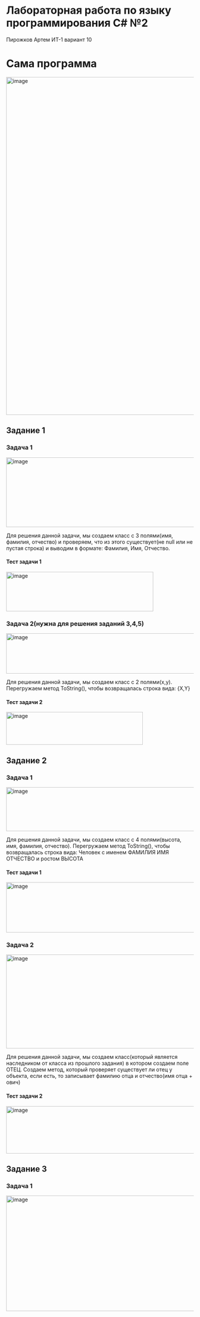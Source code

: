 # Лабораторная работа по языку программирования C# №2
Пирожков Артем ИТ-1 вариант 10

# Сама программа

<img width="753" height="907" alt="image" src="https://github.com/user-attachments/assets/1610e907-034a-45cb-b296-5a87f2871ac3" />

## Задание  1

### Задача 1

<img width="615" height="187" alt="image" src="https://github.com/user-attachments/assets/8cb38ec4-2880-4acf-9a95-deec15e86069" />

Для решения данной задачи, мы создаем класс с 3 полями(имя, фамилия, отчество) и проверяем, что из этого существует(не null или не пустая строка) и выводим в формате: Фамилия, Имя, Отчество.

#### Тест задачи 1

<img width="395" height="106" alt="image" src="https://github.com/user-attachments/assets/b2a201bd-a5ba-41c9-b73e-5e08f37414f9" />

### Задача 2(нужна для решения заданий 3,4,5)

<img width="608" height="108" alt="image" src="https://github.com/user-attachments/assets/8c8d674e-0c54-4a08-8640-831af5489ffd" />

Для решения данной задачи, мы создаем класс с 2 полями(x,y). Перегружаем метод ToString(), чтобы возвращалась строка вида: {X,Y}

#### Тест задачи 2

<img width="367" height="88" alt="image" src="https://github.com/user-attachments/assets/bc6ce013-14ee-47bf-8ec2-9f2278f39dff" />

## Задание 2

### Задача 1

<img width="608" height="118" alt="image" src="https://github.com/user-attachments/assets/33e0f0af-acd1-4cdd-80ce-a3dc06d33ac6" />

Для решения данной задачи, мы создаем класс с 4 полями(высота, имя, фамилия, отчество). Перегружаем метод ToString(), чтобы возвращалась строка вида: Человек с именем ФАМИЛИЯ ИМЯ ОТЧЕСТВО и ростом ВЫСОТА

#### Тест задачи 1

<img width="577" height="135" alt="image" src="https://github.com/user-attachments/assets/1aaef14f-83bd-4591-8fec-bc023a4bab11" />

### Задача 2

<img width="610" height="252" alt="image" src="https://github.com/user-attachments/assets/75019696-e32f-4bcb-bf1a-6523bd4f811e" />

Для решения данной задачи, мы создаем класс(который является наследником от класса из прошлого задания)  в котором создаем поле ОТЕЦ. Создаем метод, который проверяет существует ли отец у объекта, если есть, то записывает фамилию отца и отчество(имя отца + ович)

#### Тест задачи 2

<img width="739" height="127" alt="image" src="https://github.com/user-attachments/assets/2d54f423-db25-4710-96a4-537ab0bb1190" />

## Задание 3

### Задача 1

<img width="609" height="310" alt="image" src="https://github.com/user-attachments/assets/d92dbf41-4e66-4515-9139-a16da5b1a03a" />

